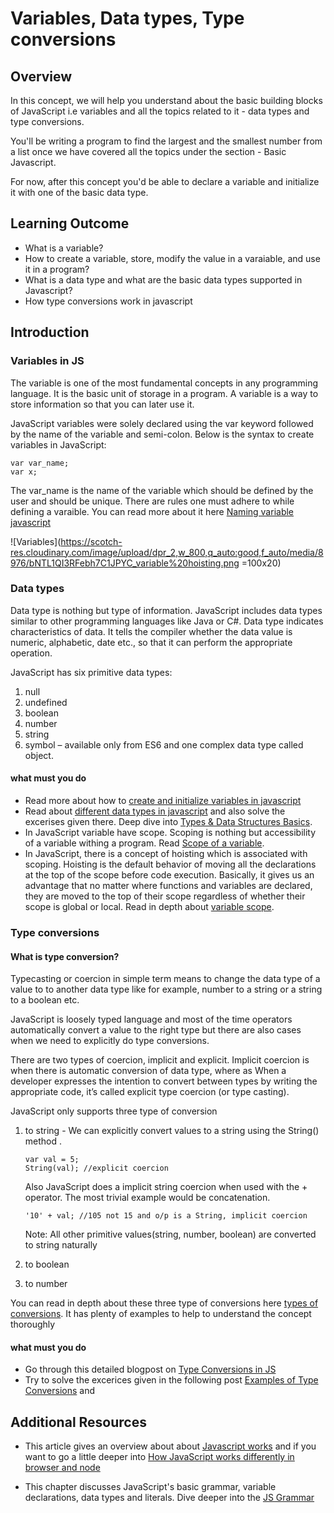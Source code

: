 # Variables, Data types, Type conversions

## Overview
 
In this concept, we will help you understand about the basic building blocks of JavaScript i.e variables and all the topics related to it - data types and type conversions.

You'll be writing a program to find the largest and the smallest number from a list once we have covered all the topics under the section - Basic Javascript.

For now, after this concept you'd be able to declare a variable and initialize it with one of the basic data type.


## Learning Outcome

- What is a variable?
- How to create a variable, store, modify the value in a varaiable, and use it in a program?
- What is a data type and what are the basic data types supported in Javascript?
- How type conversions work in javascript


## Introduction

### Variables in JS

The variable is one of the most fundamental concepts in any programming language. It is the basic unit of storage in a program. A variable is a way to store information so that you can later use it.

JavaScript variables were solely declared using the var keyword followed by the name of the variable and semi-colon. Below is the syntax to create variables in JavaScript:

```
var var_name;
var x;
```

The var_name is the name of the variable which should be defined by the user and should be unique. There are rules one must adhere to while defining a varaible. You can read more about it here  [Naming variable javascript](https://www.dummies.com/web-design-development/javascript/naming-javascript-variables/)

![Variables](https://scotch-res.cloudinary.com/image/upload/dpr_2,w_800,q_auto:good,f_auto/media/8976/bNTL1QI3RFebh7C1JPYC_variable%20hoisting.png  =100x20)

### Data types 

Data type is nothing but type of information.
JavaScript includes data types similar to other programming languages like Java or C#. Data type indicates characteristics of data. It tells the compiler whether the data value is numeric, alphabetic, date etc., so that it can perform the appropriate operation.

JavaScript has six primitive data types:

1. null
2. undefined
3. boolean
4. number
5. string
6. symbol – available only from ES6
and one complex data type called object.

#### what must you do

- Read more about how to [create and initialize variables in javascript](https://www.w3schools.com/js/js_variables.asp)
- Read about [different data types in javascript](https://javascript.info/types) and also solve the excerises given there. Deep dive into [Types & Data Structures Basics](https://codeburst.io/javascript-essentials-types-data-structures-3ac039f9877b).
- In JavaScript variable have scope. Scoping is nothing but accessibility of a variable withing a program. Read [Scope of a variable](https://scotch.io/tutorials/understanding-scope-in-javascript).
- In JavaScript, there is a concept of hoisting which is associated with scoping. Hoisting is the default behavior of moving all the declarations at the top of the scope before code execution. Basically, it gives us an advantage that no matter where functions and variables are declared, they are moved to the top of their scope regardless of whether their scope is global or local. Read in depth about [variable scope](http://javascriptissexy.com/javascript-variable-scope-and-hoisting-explained/).

### Type conversions
#### What is type conversion?
Typecasting or coercion in simple term means to change the data type of a value to to another data type like for example, number to a string or a string to a boolean etc.


JavaScript is loosely typed language and most of the time operators automatically convert a value to the right type but there are also cases when we need to explicitly do type conversions.

There are two types of coercion, implicit and explicit. Implicit coercion is when there is automatic conversion of data type, where as When a developer expresses the intention to convert between types by writing the appropriate code, it’s called explicit type coercion (or type casting).

JavaScript only supports three type of conversion
1. to string - We can explicitly convert values to a string using the String() method .
   ```
   var val = 5;
   String(val); //explicit coercion
   ```
   
   Also JavaScript does a implicit string coercion when used with the + operator. The most trivial example would be            concatenation.
   
   ```
   '10' + val; //105 not 15 and o/p is a String, implicit coercion 
   ```
   Note: All other primitive values(string, number, boolean) are converted to string naturally
   
2. to boolean
3. to number

You can read in depth about these three type of conversions here [types of conversions](https://www.oreilly.com/library/view/you-dont-know/9781491905159/ch04.html). It has plenty of examples to help to understand the concept thoroughly 


#### what must you do
- Go through this detailed blogpost on [Type Conversions in JS](https://www.dyn-web.com/javascript/type/)
- Try to solve the excerices given in the following post [Examples of Type Conversions](https://javascript.info/type-conversions) and 


## Additional Resources

- This article gives an overview about about [Javascript works](https://blog.sessionstack.com/how-does-javascript-actually-work-part-1-b0bacc073cf) and if you want to go a little deeper into [How JavaScript works differently in browser and node](https://itnext.io/how-javascript-works-in-browser-and-node-ab7d0d09ac2f)

- This chapter discusses JavaScript's basic grammar, variable declarations, data types and literals. Dive deeper into the [JS Grammar](https://developer.mozilla.org/en-US/docs/Web/JavaScript/Guide/Grammar_and_Types)




